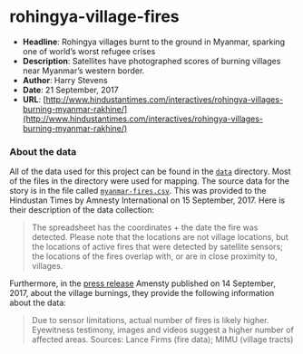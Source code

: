 # rohingya-village-fires
- **Headline**: Rohingya villages burnt to the ground in Myanmar, sparking one of world’s worst refugee crises
- **Description**: Satellites have photographed scores of burning villages near Myanmar’s western border.
- **Author**: Harry Stevens
- **Date**: 21 September, 2017
- **URL**: [http://www.hindustantimes.com/interactives/rohingya-villages-burning-myanmar-rakhine/](http://www.hindustantimes.com/interactives/rohingya-villages-burning-myanmar-rakhine/)

### About the data
All of the data used for this project can be found in the [`data`](https://github.com/HindustanTimesLabs/rohingya-village-fires/tree/master/data) directory. Most of the files in the directory were used for mapping. The source data for the story is in the file called [`myanmar-fires.csv`](https://github.com/HindustanTimesLabs/rohingya-village-fires/blob/master/data/myanmar-fires.csv). This was provided to the Hindustan Times by Amnesty International on 15 September, 2017. Here is their description of the data collection:
> The spreadsheet has the coordinates + the date the fire was detected. Please note that the locations are not village locations, but the locations of active fires that were detected by satellite sensors; the locations of the fires overlap with, or are in close proximity to, villages.

Furthermore, in the [press release](https://www.amnesty.org/en/latest/news/2017/09/myanmar-scorched-earth-campaign-fuels-ethnic-cleansing-of-rohingya-from-rakhine-state/) Amensty published on 14 September, 2017, about the village burnings, they provide the following information about the data:
> Due to sensor limitations, actual number of fires is likely higher. Eyewitness testimony, images and videos suggest a higher number of affected areas. Sources: Lance Firms (fire data); MIMU (village tracts)